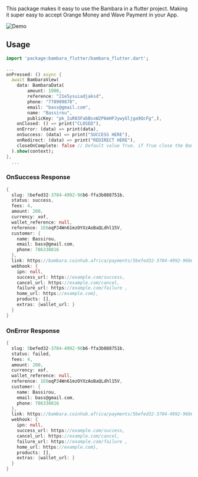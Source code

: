 <!--
This README describes the package. If you publish this package to pub.dev,
this README's contents appear on the landing page for your package.

For information about how to write a good package README, see the guide for
[writing package pages](https://dart.dev/guides/libraries/writing-package-pages).

For general information about developing packages, see the Dart guide for
[creating packages](https://dart.dev/guides/libraries/create-library-packages)
and the Flutter guide for
[developing packages and plugins](https://flutter.dev/developing-packages).
-->

This package makes it easy to use the Bambara in a flutter project.
Making it super easy to accept Orange Money and Wave Payment in your App.

![Demo](./example/example.gif)
## Usage

```dart
import 'package:bambara_flutter/bambara_flutter.dart';

...
onPressed: () async {
  await BambaraView(
    data: BambaraData(
        amount: 1000,
        reference: "21e5ysuiadjaksd",
        phone: "778909878",
        email: "bass@gmail.com",
        name: "Bassirou",
        publicKey: "pk_IuR83FabBsxW2P6mHPJywyGljga9QcFg",),
    onClosed: () => print("CLOSED"),
    onError: (data) => print(data),
    onSuccess: (data) => print("SUCCESS HERE"),
    onRedirect: (data) => print("REDIRECT HERE"),
    closeOnComplete: false // Default value True. if True close the BambaraView widget automatically after calling onSuccess or onError 
  ).show(context);
},
  ...
```
### OnSuccess Response
```dart
{
  slug: 5befed32-3784-4992-96b6-ffa3b088751b, 
  status: success,
  fees: 4, 
  amount: 200,
  currency: xof,
  wallet_reference: null,
  reference: 1E6oqPJ4Wn61mzOYXzAoBaQLdhl15V,
  customer: {
    name: Bassirou,
    email: bass@gmail.com, 
    phone: 786338816
  }, 
  link: https://bambara.coinhub.africa/payments/5befed32-3784-4992-96b6-ffa3b088751b, 
  webhook: {
    ipn: null, 
    success_url: https://example.com/success,
    cancel_url: https://example.com/cancel, 
    failure_url: https://example.com/failure , 
    home_url: https://example.com}, 
    products: [],
    extras: {wallet_url: }
  }
}
```
### OnError Response
```dart
{
  slug: 5befed32-3784-4992-96b6-ffa3b088751b, 
  status: failed,
  fees: 4, 
  amount: 200,
  currency: xof,
  wallet_reference: null,
  reference: 1E6oqPJ4Wn61mzOYXzAoBaQLdhl15V,
  customer: {
    name: Bassirou,
    email: bass@gmail.com, 
    phone: 786338816
  }, 
  link: https://bambara.coinhub.africa/payments/5befed32-3784-4992-96b6-ffa3b088751b, 
  webhook: {
    ipn: null, 
    success_url: https://example.com/success,
    cancel_url: https://example.com/cancel, 
    failure_url: https://example.com/failure , 
    home_url: https://example.com}, 
    products: [],
    extras: {wallet_url: }
  }
}
```